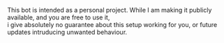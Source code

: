 This bot is intended as a personal project. While I am making it publicly available, and you are free to use it,  
i give absolutely no guarantee about this setup working for you, or future updates intruducing unwanted behaviour.
